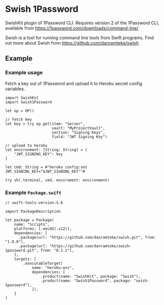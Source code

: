 # Swish 1Password
SwishKit plugin of 1Password CLI. Requires version 2 of the 1Password CLI, available from https://1password.com/downloads/command-line/

Swish is a tool for running command line tools from Swift programs. Find out more about Swish from https://github.com/danramteke/swish

## Example


### Example usage

Fetch a key out of 1Password and upload it to Heroku secret config variables.

    import SwishKit
    import Swish1Password
    
    let op = OP()
        
    // fetch key
    let key = try op.get(item: "Server", 
                         vault: "MyProjectVault", 
                         section: "Signing Keys", 
                         field: "JWT Signing Key")
    
    // upload to heroku    
    let environment: [String: String] = [
        "JWT_SIGNING_KEY": key
    ]
    
    let cmd: String = #"heroku config:set JWT_SIGNING_KEY="$JWT_SIGNING_KEY""#
    
    try sh(.terminal, cmd, enviroment: environment)

### Example `Package.swift`

    // swift-tools-version:5.6

    import PackageDescription

    let package = Package(
        name: "Scripts",
        platforms: [.macOS(.v12)],
        dependencies: [
          .package(url: "https://github.com/danramteke/swish.git", from: "1.0.0"),
          .package(url: "https://github.com/danramteke/swish-1password.git", from: "0.1.1"),
        ],
        targets: [
            .executableTarget(
                name: "heroku-env",
                dependencies: [
                    .product(name: "SwishKit", package: "Swish"),
                    .product(name: "Swish1Password", package: "swish-1password"),
                ]),
        ]
    )
